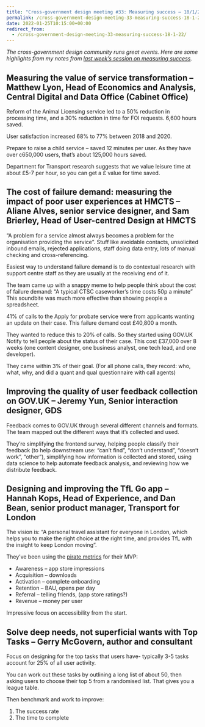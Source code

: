 ```yaml
---
title: "Cross-government design meeting #33: Measuring success – 18/1/22"
permalink: /cross-government-design-meeting-33-measuring-success-18-1-22
date: 2022-01-25T10:15:00+00:00
redirect_from:
  - /cross-government-design-meeting-33-measuring-success-18-1-22/
---
```


*The cross-government design community runs great events. Here are some highlights from my notes from [last week’s session on measuring success](https://www.eventbrite.co.uk/e/cross-government-design-meeting-33-measuring-success-tickets-243676552127).*

## Measuring the value of service transformation – Matthew Lyon, Head of Economics and Analysis, Central Digital and Data Office (Cabinet Office)

Reform of the Animal Licensing service led to a 50% reduction in processing time, and a 30% reduction in time for FOI requests. 6,600 hours saved.

User satisfaction increased 68% to 77% between 2018 and 2020.

Prepare to raise a child service – saved 12 minutes per user. As they have over c650,000 users, that’s about 125,000 hours saved.

Department for Transport research suggests that we value leisure time at about £5-7 per hour, so you can get a £ value for time saved.

## The cost of failure demand: measuring the impact of poor user experiences at HMCTS – Aliane Alves, senior service designer, and Sam Brierley, Head of User-centred Design at HMCTS

“A problem for a service almost always becomes a problem for the organisation providing the service”. Stuff like avoidable contacts, unsolicited inbound emails, rejected applications, staff doing data entry, lots of manual checking and cross-referencing.

Easiest way to understand failure demand is to do contextual research with support centre staff as they are usually at the receiving end of it.

The team came up with a snappy meme to help people think about the cost of failure demand: “A typical CTSC caseworker’s time costs 50p a minute” This soundbite was much more effective than showing people a spreadsheet.

41% of calls to the Apply for probate service were from applicants wanting an update on their case. This failure demand cost £40,800 a month.

They wanted to reduce this to 20% of calls. So they started using GOV.UK Notify to tell people about the status of their case. This cost £37,000 over 8 weeks (one content designer, one business analyst, one tech lead, and one developer).

They came within 3% of their goal. (For all phone calls, they record: who, what, why, and did a quant and qual questionnaire with call agents)

## Improving the quality of user feedback collection on GOV.UK – Jeremy Yun, Senior interaction designer, GDS

Feedback comes to GOV.UK through several different channels and formats. The team mapped out the different ways that it’s collected and used.

They’re simplifying the frontend survey, helping people classify their feedback (to help downstream use: “can’t find”, “don’t understand”, “doesn’t work”, “other”), simplifying how information is collected and stored, using data science to help automate feedback analysis, and reviewing how we distribute feedback.

## Designing and improving the TfL Go app – Hannah Kops, Head of Experience, and Dan Bean, senior product manager, Transport for London

The vision is: “A personal travel assistant for everyone in London, which helps you to make the right choice at the right time, and provides TfL with the insight to keep London moving”.

They’ve been using the [pirate metrics](https://www.productplan.com/glossary/aarrr-framework/) for their MVP:

- Awareness – app store impressions
- Acquisition – downloads
- Activation – complete onboarding
- Retention – BAU, opens per day
- Referral – telling friends, (app store ratings?)
- Revenue – money per user

Impressive focus on accessibility from the start.

## Solve deep needs, not superficial wants with Top Tasks – Gerry McGovern, author and consultant

Focus on designing for the top tasks that users have- typically 3-5 tasks account for 25% of all user activity.

You can work out these tasks by outlining a long list of about 50, then asking users to choose their top 5 from a randomised list. That gives you a league table.

Then benchmark and work to improve:

1. The success rate
2. The time to complete